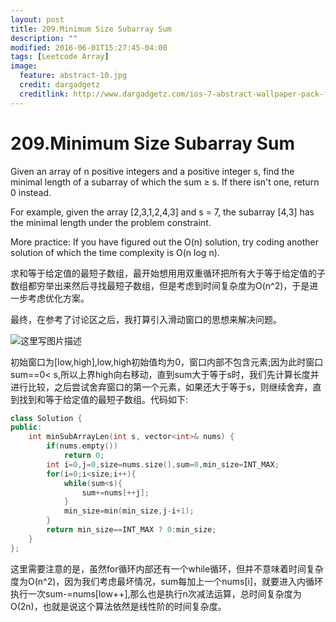 ```yaml
---
layout: post
title: 209.Minimum Size Subarray Sum
description: ""
modified: 2016-06-01T15:27:45-04:00
tags: [Leetcode Array]
image:
  feature: abstract-10.jpg
  credit: dargadgetz
  creditlink: http://www.dargadgetz.com/ios-7-abstract-wallpaper-pack-for-iphone-5-and-ipod-touch-retina/
---
```

# 209.Minimum Size Subarray Sum

Given an array of n positive integers and a positive integer s, find the minimal length of a subarray of which the sum ≥ s. If there isn't one, return 0 instead.

For example, given the array [2,3,1,2,4,3] and s = 7,
the subarray [4,3] has the minimal length under the problem constraint.

More practice:
If you have figured out the O(n) solution, try coding another solution of which the time complexity is O(n log n).

求和等于给定值的最短子数组，最开始想用用双重循环把所有大于等于给定值的子数组都穷举出来然后寻找最短子数组，但是考虑到时间复杂度为O(n^2)，于是进一步考虑优化方案。

最终，在参考了讨论区之后，我打算引入滑动窗口的思想来解决问题。

![这里写图片描述](http://img.blog.csdn.net/20160808213605099)

初始窗口为[low,high],low,high初始值均为0，窗口内部不包含元素;因为此时窗口sum==0< s,所以上界high向右移动，直到sum大于等于s时，我们先计算长度并进行比较，之后尝试舍弃窗口的第一个元素，如果还大于等于s，则继续舍弃，直到找到和等于给定值的最短子数组。代码如下:

```c++
class Solution {
public:
    int minSubArrayLen(int s, vector<int>& nums) {
        if(nums.empty())
            return 0;
        int i=0,j=0,size=nums.size(),sum=0,min_size=INT_MAX;
        for(i=0;i<size;i++){
            while(sum<s){
                sum+=nums[++j];
            }
            min_size=min(min_size,j-i+1);
        }
        return min_size==INT_MAX ? 0:min_size;
    }
};
```
这里需要注意的是，虽然for循环内部还有一个while循环，但并不意味着时间复杂度为O(n^2)，因为我们考虑最坏情况，sum每加上一个nums[i]，就要进入内循环执行一次sum-=nums[low++],那么也是执行n次减法运算，总时间复杂度为O(2n)，也就是说这个算法依然是线性阶的时间复杂度。
